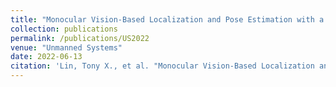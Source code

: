 ```yaml
---
title: "Monocular Vision-Based Localization and Pose Estimation with a Nudged Particle Filter and Ellipsoidal Confidence Tubes"
collection: publications
permalink: /publications/US2022
venue: "Unmanned Systems"
date: 2022-06-13
citation: 'Lin, Tony X., et al. "Monocular Vision-Based Localization and Pose Estimation with a Nudged Particle Filter and Ellipsoidal Confidence Tubes." Unmanned Systems 11.01 (2023): 109-120.'
---
```

